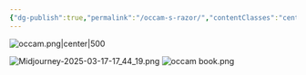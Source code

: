 ```yaml
---
{"dg-publish":true,"permalink":"/occam-s-razor/","contentClasses":"center-headings red-truth red-links blue-truth","created":"2025-03-18T09:05:52.150+01:00","updated":"2025-04-05T11:23:16.479+02:00"}
---
```


![occam.png|center|500](/img/user/Attachments/occam.png)


![Midjourney-2025-03-17-17_44_19.png](/img/user/Attachments/Midjourney-2025-03-17-17_44_19.png)
![occam book.png](/img/user/Attachments/occam%20book.png)
